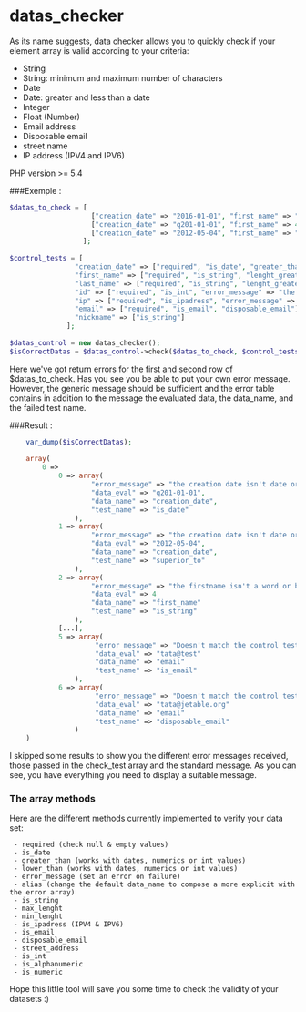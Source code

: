 # datas_checker

As its name suggests, data checker allows you to quickly check if your element array is valid according to your criteria:

- String
- String: minimum and maximum number of characters
- Date
- Date: greater and less than a date
- Integer
- Float (Number)
- Email address
- Disposable email
- street name
- IP address (IPV4 and IPV6)

PHP version >= 5.4

###Exemple : 

```php 
$datas_to_check = [
                    ["creation_date" => "2016-01-01", "first_name" => "John", "last_name" => "Paul", "id" => 24, "ip" => "192.25.14.2", "email" => "tata@test.com", "nickname" => "Joe"],
                    ["creation_date" => "q201-01-01", "first_name" => 4, "last_name" => "Paul", "id" => "24", "ip" => "toto", "email" => "tata@test", "nickname" => ""],
                    ["creation_date" => "2012-05-04", "first_name" => "yes", "last_name" => "true", "id" => "paul", "ip" => "192.25.14.2", "email" => "tata@jetable.org", "nickname" => ""]
                  ];
        
$control_tests = [
                "creation_date" => ["required", "is_date", "greater_than" => "2016-01-01", "error_message" => "the creation date isn't date or be superior to '2016-01-01'"],
                "first_name" => ["required", "is_string", "lenght_greater" => 2, "error_message" => "the firstname isn't a word or be inferior to 2 characters"],
                "last_name" => ["required", "is_string", "lenght_greater" => 1, "error_message" => "the name isn't a word or be inferior to 1 characters"],
                "id" => ["required", "is_int", "error_message" => "the id doesn't exist or not an integer"],
                "ip" => ["required", "is_ipadress", "error_message" => "the ip address doesn't exist or not a valid ip address"],
                "email" => ["required", "is_email", "disposable_email"]
                "nickname" => ["is_string"]
              ];
                  
$datas_control = new datas_checker();
$isCorrectDatas = $datas_control->check($datas_to_check, $control_tests);
```

Here we've got return errors for the first and second row of $datas_to_check.
Has you see you be able to put your own error message. However, the generic message should be sufficient and the error table contains in addition to the message the evaluated data, the data_name, and the failed test name.

###Result :
```php 
    var_dump($isCorrectDatas);
    
    array(
        0 => 
            0 => array(
                    "error_message" => "the creation date isn't date or be superior to '2016-01-01'",
                    "data_eval" => "q201-01-01",
                    "data_name" => "creation_date",
                    "test_name" => "is_date"
                ),
            1 => array(
                    "error_message" => "the creation date isn't date or be superior to '2016-01-01'",
                    "data_eval" => "2012-05-04",
                    "data_name" => "creation_date",
                    "test_name" => "superior_to"
                ),
            2 => array(
                    "error_message" => "the firstname isn't a word or be inferior to 2 characters"
                    "data_eval" => 4
                    "data_name" => "first_name"
                    "test_name" => "is_string"
                ),
            [...],
            5 => array(
                     "error_message" => "Doesn't match the control test IS_EMAIL as excepted"
                     "data_eval" => "tata@test"
                     "data_name" => "email"
                     "test_name" => "is_email"
                ),
            6 => array(
                     "error_message" => "Doesn't match the control test DISPOSABLE_EMAIL as excepted"
                     "data_eval" => "tata@jetable.org"
                     "data_name" => "email"
                     "test_name" => "disposable_email"
                )
    )   
```

I skipped some results to show you the different error messages received, those passed in the check_test array and the standard message. As you can see, you have everything you need to display a suitable message.


### The array methods 

Here are the different methods currently implemented to verify your data set:

  ````
   - required (check null & empty values)
   - is_date
   - greater_than (works with dates, numerics or int values)
   - lower_than (works with dates, numerics or int values)
   - error_message (set an error on failure)
   - alias (change the default data_name to compose a more explicit with the error array)
   - is_string
   - max_lenght
   - min_lenght
   - is_ipadress (IPV4 & IPV6)
   - is_email
   - disposable_email
   - street_address
   - is_int
   - is_alphanumeric
   - is_numeric
  ````

Hope this little tool will save you some time to check the validity of your datasets :)
